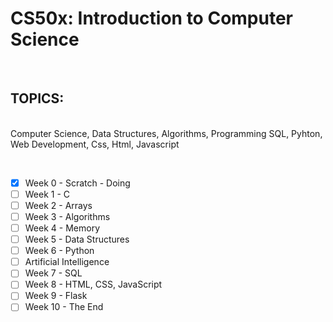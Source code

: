 # CS50x: Introduction to Computer Science

<br>
<h2>TOPICS:</h2> 
<p>
<br>
Computer Science, Data Structures,  Algorithms, Programming
SQL, Pyhton, Web Development, Css, Html, Javascript
</p>

<br>

- [x] Week 0 - Scratch - Doing <br>
- [ ] Week 1 - C <br>
- [ ] Week 2 - Arrays <br>
- [ ] Week 3 - Algorithms <br>
- [ ] Week 4 - Memory <br>
- [ ] Week 5 - Data Structures <br>
- [ ] Week 6 - Python <br>
- [ ] Artificial Intelligence <br>
- [ ] Week 7 - SQL <br>
- [ ] Week 8 - HTML, CSS, JavaScript <br>
- [ ] Week 9 - Flask <br>
- [ ] Week 10 - The End <br>
